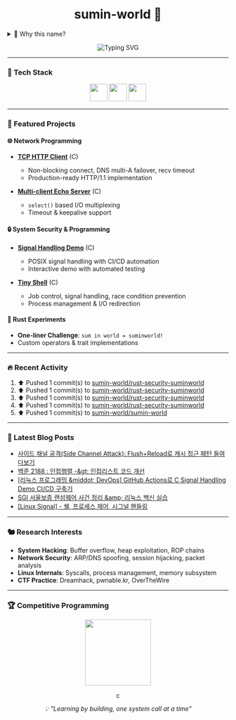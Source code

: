 <h1 align="center">sumin-world 🦀</h1>

<details>
<summary>🤔 Why this name?</summary>

```rust
use std::ops::BitOr;

struct S(&'static str);

impl BitOr for S {
    type Output = String;
    fn bitor(self, rhs: Self) -> Self::Output {
        format!("{} in {}!", self.0, rhs.0)
    }
}

fn main() {
    println!("{}", S("sum") | S("world"));
}
```

*Sometimes the answer is in the code itself* ✨
</details>

<p align="center">
  <img src="https://readme-typing-svg.demolab.com?font=Share+Tech+Mono&weight=700&size=24&pause=1200&color=00F5FF&center=true&vCenter=true&width=650&lines=C+%26+Rust+System+Programming;Linux+Kernel+%26+Security+Research" alt="Typing SVG" />
</p>

---

### 🔧 Tech Stack

<p align="center">
  <img src="https://cdn.jsdelivr.net/gh/devicons/devicon/icons/c/c-original.svg" width="40" height="40"/>
  <img src="https://cdn.jsdelivr.net/gh/devicons/devicon/icons/rust/rust-original.svg" width="40" height="40"/>
  <img src="https://cdn.jsdelivr.net/gh/devicons/devicon/icons/linux/linux-original.svg" width="40" height="40"/>
</p>

---

### 🚀 Featured Projects

#### 🌐 Network Programming
- **[TCP HTTP Client](https://github.com/sumin-world/suminworld-system-lab/tree/main/network/basics)** (C)
  - Non-blocking connect, DNS multi-A failover, recv timeout
  - Production-ready HTTP/1.1 implementation

- **[Multi-client Echo Server](https://github.com/sumin-world/suminworld-system-lab/tree/main/network/echo_server)** (C)
  - `select()` based I/O multiplexing
  - Timeout & keepalive support

#### 🔒 System Security & Programming
- **[Signal Handling Demo](https://github.com/sumin-world/suminworld-system-lab/tree/main/signal-demo)** (C)
  - POSIX signal handling with CI/CD automation
  - Interactive demo with automated testing

- **[Tiny Shell](https://github.com/sumin-world/suminworld-system-lab/tree/main/tinyshell)** (C)
  - Job control, signal handling, race condition prevention
  - Process management & I/O redirection

#### 🦀 Rust Experiments
- **One-liner Challenge**: `sum in world = suminworld!`
- Custom operators & trait implementations

---

### 🔥 Recent Activity

<!--RECENT_ACTIVITY:start-->
1. ⬆️ Pushed 1 commit(s) to [sumin-world/rust-security-suminworld](https://github.com/sumin-world/rust-security-suminworld)<br>
2. ⬆️ Pushed 1 commit(s) to [sumin-world/rust-security-suminworld](https://github.com/sumin-world/rust-security-suminworld)<br>
3. ⬆️ Pushed 1 commit(s) to [sumin-world/rust-security-suminworld](https://github.com/sumin-world/rust-security-suminworld)<br>
4. ⬆️ Pushed 1 commit(s) to [sumin-world/rust-security-suminworld](https://github.com/sumin-world/rust-security-suminworld)<br>
5. ⬆️ Pushed 1 commit(s) to [sumin-world/sumin-world](https://github.com/sumin-world/sumin-world)<br>
<!--RECENT_ACTIVITY:end-->

---

### 📝 Latest Blog Posts

<!-- BLOG-POST-LIST:START -->
- [사이드 채널 공격&lpar;Side Channel Attack&rpar;: Flush+Reload로 캐시 접근 패턴 들여다보기](https://suminworld.tistory.com/22)
- [백준 2188 : 인접행렬 -&amp;gt; 인접리스트 코드 개선](https://suminworld.tistory.com/21)
- [[리눅스 프로그래밍 &amp;middot; DevOps] GitHub Actions로 C Signal Handling Demo CI/CD 구축기](https://suminworld.tistory.com/20)
- [️SGI 서울보증 랜섬웨어 사건 정리 &amp;amp; 리눅스 백신 실습](https://suminworld.tistory.com/19)
- [[Linux Signal] - 쉘, 프로세스 제어, 시그널 핸들링](https://suminworld.tistory.com/18)
<!-- BLOG-POST-LIST:END -->

---

### 🐿️ Research Interests

- **System Hacking**: Buffer overflow, heap exploitation, ROP chains
- **Network Security**: ARP/DNS spoofing, session hijacking, packet analysis
- **Linux Internals**: Syscalls, process management, memory subsystem
- **CTF Practice**: Dreamhack, pwnable.kr, OverTheWire

---

### 🏆 Competitive Programming

<p align="center">
  <a href="https://solved.ac/bettermonde/">
    <img src="http://mazassumnida.wtf/api/v2/generate_badge?boj=bettermonde" height="150"/>
  </a>
</p>

<p align="center">
  <img src="https://komarev.com/ghpvc/?username=sumin-world&label=count" alt="count" height="16" />
</p>

<p align="center">
  <i>💡 "Learning by building, one system call at a time"</i>
</p>
